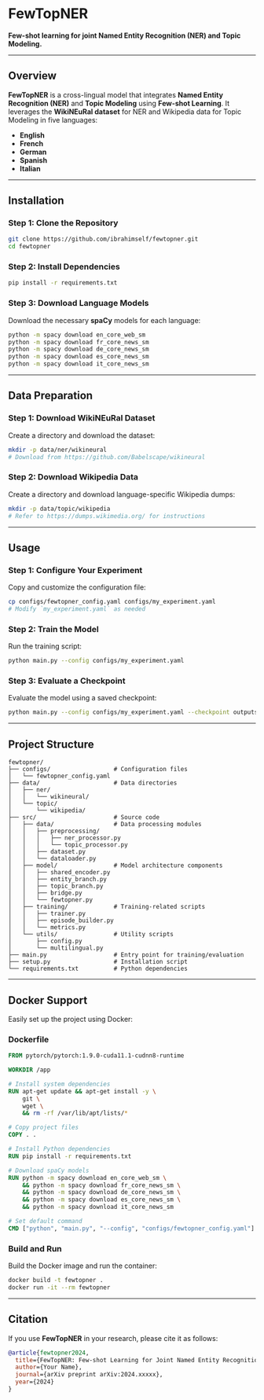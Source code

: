 # FewTopNER

**Few-shot learning for joint Named Entity Recognition (NER) and Topic Modeling.**

---

## Overview

**FewTopNER** is a cross-lingual model that integrates **Named Entity Recognition (NER)** and **Topic Modeling** using **Few-shot Learning**. It leverages the **WikiNEuRal dataset** for NER and Wikipedia data for Topic Modeling in five languages:  
- **English**  
- **French**  
- **German**  
- **Spanish**  
- **Italian**

---

## Installation

### Step 1: Clone the Repository
```bash
git clone https://github.com/ibrahimself/fewtopner.git
cd fewtopner
```

### Step 2: Install Dependencies
```bash
pip install -r requirements.txt
```

### Step 3: Download Language Models
Download the necessary **spaCy** models for each language:
```bash
python -m spacy download en_core_web_sm
python -m spacy download fr_core_news_sm
python -m spacy download de_core_news_sm
python -m spacy download es_core_news_sm
python -m spacy download it_core_news_sm
```

---

## Data Preparation

### Step 1: Download WikiNEuRal Dataset
Create a directory and download the dataset:
```bash
mkdir -p data/ner/wikineural
# Download from https://github.com/Babelscape/wikineural
```

### Step 2: Download Wikipedia Data
Create a directory and download language-specific Wikipedia dumps:
```bash
mkdir -p data/topic/wikipedia
# Refer to https://dumps.wikimedia.org/ for instructions
```

---

## Usage

### Step 1: Configure Your Experiment
Copy and customize the configuration file:
```bash
cp configs/fewtopner_config.yaml configs/my_experiment.yaml
# Modify `my_experiment.yaml` as needed
```

### Step 2: Train the Model
Run the training script:
```bash
python main.py --config configs/my_experiment.yaml
```

### Step 3: Evaluate a Checkpoint
Evaluate the model using a saved checkpoint:
```bash
python main.py --config configs/my_experiment.yaml --checkpoint outputs/checkpoints/best_model.pt
```

---

## Project Structure

```
fewtopner/
├── configs/                  # Configuration files
│   └── fewtopner_config.yaml
├── data/                     # Data directories
│   ├── ner/
│   │   └── wikineural/
│   └── topic/
│       └── wikipedia/
├── src/                      # Source code
│   ├── data/                 # Data processing modules
│   │   ├── preprocessing/
│   │   │   ├── ner_processor.py
│   │   │   └── topic_processor.py
│   │   ├── dataset.py
│   │   └── dataloader.py
│   ├── model/                # Model architecture components
│   │   ├── shared_encoder.py
│   │   ├── entity_branch.py
│   │   ├── topic_branch.py
│   │   ├── bridge.py
│   │   └── fewtopner.py
│   ├── training/             # Training-related scripts
│   │   ├── trainer.py
│   │   ├── episode_builder.py
│   │   └── metrics.py
│   └── utils/                # Utility scripts
│       ├── config.py
│       └── multilingual.py
├── main.py                   # Entry point for training/evaluation
├── setup.py                  # Installation script
└── requirements.txt          # Python dependencies
```

---

## Docker Support

Easily set up the project using Docker:

### Dockerfile
```dockerfile
FROM pytorch/pytorch:1.9.0-cuda11.1-cudnn8-runtime

WORKDIR /app

# Install system dependencies
RUN apt-get update && apt-get install -y \
    git \
    wget \
    && rm -rf /var/lib/apt/lists/*

# Copy project files
COPY . .

# Install Python dependencies
RUN pip install -r requirements.txt

# Download spaCy models
RUN python -m spacy download en_core_web_sm \
    && python -m spacy download fr_core_news_sm \
    && python -m spacy download de_core_news_sm \
    && python -m spacy download es_core_news_sm \
    && python -m spacy download it_core_news_sm

# Set default command
CMD ["python", "main.py", "--config", "configs/fewtopner_config.yaml"]
```

### Build and Run
Build the Docker image and run the container:
```bash
docker build -t fewtopner .
docker run -it --rm fewtopner
```

---

## Citation

If you use **FewTopNER** in your research, please cite it as follows:
```bibtex
@article{fewtopner2024,
  title={FewTopNER: Few-shot Learning for Joint Named Entity Recognition and Topic Modeling},
  author={Your Name},
  journal={arXiv preprint arXiv:2024.xxxxx},
  year={2024}
}
```

